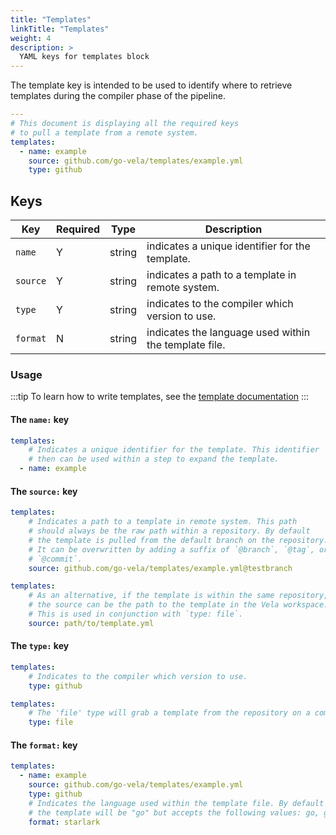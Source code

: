 ```yaml
---
title: "Templates"
linkTitle: "Templates"
weight: 4
description: >
  YAML keys for templates block
---
```


The template key is intended to be used to identify where to retrieve templates during the compiler phase of the pipeline.

```yaml
---
# This document is displaying all the required keys
# to pull a template from a remote system.
templates:
  - name: example
    source: github.com/go-vela/templates/example.yml
    type: github    
```

## Keys

| Key      | Required | Type   | Description                                           |
|----------|----------|--------|-------------------------------------------------------|
| `name`   | Y        | string | indicates a unique identifier for the template.       |
| `source` | Y        | string | indicates a path to a template in remote system.      |
| `type`   | Y        | string | indicates to the compiler which version to use.       |
| `format` | N        | string | indicates the language used within the template file. |

### Usage

:::tip
To learn how to write templates, see the [template documentation](/docs/usage/templates/templates.md)
:::

#### The `name:` key

```yaml
templates:
    # Indicates a unique identifier for the template. This identifier
    # then can be used within a step to expand the template.
  - name: example
```

#### The `source:` key

```yaml
templates:
    # Indicates a path to a template in remote system. This path
    # should always be the raw path within a repository. By default 
    # the template is pulled from the default branch on the repository.
    # It can be overwritten by adding a suffix of `@branch`, `@tag`, or
    # `@commit`.
    source: github.com/go-vela/templates/example.yml@testbranch
```

```yaml
templates:
    # As an alternative, if the template is within the same repository,
    # the source can be the path to the template in the Vela workspace.
    # This is used in conjunction with `type: file`.
    source: path/to/template.yml
```

#### The `type:` key

```yaml
templates:
    # Indicates to the compiler which version to use.
    type: github
```

```yaml
templates:
    # The 'file' type will grab a template from the repository on a commit.
    type: file
```

#### The `format:` key

```yaml
templates:
  - name: example
    source: github.com/go-vela/templates/example.yml
    type: github
    # Indicates the language used within the template file. By default
    # the template will be "go" but accepts the following values: go, golang, starlark
    format: starlark
```
